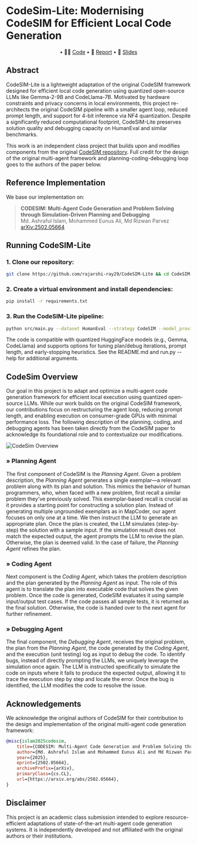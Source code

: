 <!-- 
# Official Code Generation Repository for KagNLP 
- [Visit our webpage](https://kagnlp.github.io/codesim.github.io/)
- Visit our paper for more details -->

# CodeSim-Lite: Modernising CodeSIM for Efficient Local Code Generation


<p align="center">
• 👨‍💻 <a href="https://github.com/rajarshi-ray29/CodeSIM-Lite" target="_blank">Code</a>
• 📃 <a href="https://docs.google.com/document/d/1AU-lCgNFXcPZLYMvreJ-HCO48LHOJwlxqYar43o1fRM/edit?usp=sharing" target="_blank">Report</a>
• 📰 <a href="https://docs.google.com/presentation/d/11PesPY0Jl8wRCRxDOdnSVQj1sxUU7lt-ZqY0RhPbalc/edit?usp=sharing" target="_blank">Slides</a>
</p>

## Abstract

CodeSIM-Lite is a lightweight adaptation of the original CodeSIM framework designed for efficient local code generation using quantized open-source LLMs like Gemma-2-9B and CodeLlama-7B. Motivated by hardware constraints and privacy concerns in local environments, this project re-architects the original CodeSIM pipeline with a smaller agent loop, reduced prompt length, and support for 4-bit inference via NF4 quantization. Despite a significantly reduced computational footprint, CodeSIM-Lite preserves solution quality and debugging capacity on HumanEval and similar benchmarks.

This work is an independent class project that builds upon and modifies components from the original [CodeSIM repository](https://github.com/kagnlp/CodeGenerator). Full credit for the design of the original multi-agent framework and planning-coding-debugging loop goes to the authors of the paper below.

## Reference Implementation

We base our implementation on:

> **CODESIM: Multi-Agent Code Generation and Problem Solving through Simulation-Driven Planning and Debugging**  
> Md. Ashraful Islam, Mohammed Eunus Ali, Md Rizwan Parvez  
> [arXiv:2502.05664](https://arxiv.org/abs/2502.05664)

## Running CodeSIM-Lite

### 1. Clone our repository:
```bash
git clone https://github.com/rajarshi-ray29/CodeSIM-Lite && cd CodeSIM-Lite
```

### 2. Create a virtual environment and install dependencies:
```bash
pip install -r requirements.txt
```

### 3. Run the CodeSIM-Lite pipeline:
```bash
python src/main.py --dataset HumanEval --strategy CodeSIM --model_provider HuggingFace --model gemma-2-9b
```

The code is compatible with quantized HuggingFace models (e.g., Gemma, CodeLlama) and supports options for tuning plan/debug iterations, prompt length, and early-stopping heuristics. See the README.md and run.py --help for additional arguments.


## CodeSim Overview
Our goal in this project is to adapt and optimize a multi-agent code generation framework for efficient local execution using quantized open-source LLMs. While our work builds on the original CodeSIM framework, our contributions focus on restructuring the agent loop, reducing prompt length, and enabling execution on consumer-grade GPUs with minimal performance loss. The following description of the planning, coding, and debugging agents has been taken directly from the CodeSIM paper to acknowledge its foundational role and to contextualize our modifications.

![CodeSim Overview](./images/CodeSim-Overview.png)


### » Planning Agent

The first component of CodeSIM is the *Planning Agent*. Given a problem description, the *Planning Agent* generates a single exemplar—a relevant problem along with its plan and solution. This mimics the behavior of human programmers, who, when faced with a new problem, first recall a similar problem they've previously solved. This exemplar-based recall is crucial as it provides a starting point for constructing a solution plan. Instead of generating multiple ungrounded exemplars as in MapCoder, our agent focuses on only one at a time. We then instruct the LLM to generate an appropriate plan. Once the plan is created, the LLM simulates (step-by-step) the solution with a sample input. If the simulation result does not match the expected output, the agent prompts the LLM to revise the plan. Otherwise, the plan is deemed valid. In the case of failure, the *Planning Agent* refines the plan.

### » Coding Agent

Next component is the *Coding Agent*, which takes the problem description and the plan generated by the *Planning Agent* as input. The role of this agent is to translate the plan into executable code that solves the given problem. Once the code is generated, CodeSIM evaluates it using sample input/output test cases. If the code passes all sample tests, it is returned as the final solution. Otherwise, the code is handed over to the next agent for further refinement.

### » Debugging Agent

The final component, the *Debugging Agent*, receives the original problem, the plan from the *Planning Agent*, the code generated by the *Coding Agent*, and the execution (unit testing) log as input to debug the code. To identify bugs, instead of directly prompting the LLMs, we uniquely leverage the simulation once again. The LLM is instructed specifically to simulate the code on inputs where it fails to produce the expected output, allowing it to trace the execution step by step and locate the error. Once the bug is identified, the LLM modifies the code to resolve the issue.

## Acknowledgements

We acknowledge the original authors of CodeSIM for their contribution to the design and implementation of the original multi-agent code generation framework:

```bibtex
@misc{islam2025codesim,
    title={CODESIM: Multi-Agent Code Generation and Problem Solving through Simulation-Driven Planning and Debugging},
    author={Md. Ashraful Islam and Mohammed Eunus Ali and Md Rizwan Parvez},
    year={2025},
    eprint={2502.05664},
    archivePrefix={arXiv},
    primaryClass={cs.CL},
    url={https://arxiv.org/abs/2502.05664},
}
```

## Disclaimer
This project is an academic class submission intended to explore resource-efficient adaptations of state-of-the-art multi-agent code generation systems. It is independently developed and not affiliated with the original authors or their institutions.
